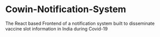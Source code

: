 # Cowin-Notification-System
The React based Frontend of a notification system built to disseminate vaccine slot information in India during Covid-19
